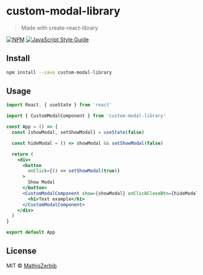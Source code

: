 # custom-modal-library

> Made with create-react-library

[![NPM](https://img.shields.io/npm/v/custom-modal-library.svg)](https://www.npmjs.com/package/custom-modal-library) [![JavaScript Style Guide](https://img.shields.io/badge/code_style-standard-brightgreen.svg)](https://standardjs.com)

## Install

```bash
npm install --save custom-modal-library
```

## Usage

```jsx
import React, { useState } from 'react'

import { CustomModalComponent } from 'custom-modal-library'

const App = () => {
  const [showModal, setShowModal] = useState(false)

  const hideModal = () => showModal && setShowModal(false)

  return (
    <div>
      <button
        onClick={() => setShowModal(true)}
      >
        Show Modal
      </button>
      <CustomModalComponent show={showModal} onClickCloseBtn={hideModal}>
        <h1>Text example</h1>
      </CustomModalComponent>
    </div>
  )
}

export default App

```

## License

MIT © [MathisZerbib](https://github.com/MathisZerbib)
